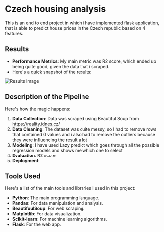 # Czech housing analysis

This is an end to end project in which i have implemented flask application, that is able to predict house prices in the Czech republic based on 4 features.

## Results
- **Performance Metrics**: My main metric was R2 score, which ended up being quite good, given the data that i scraped.
- Here's a quick snapshot of the results:

![Results Image](path_to_results_image)

## Description of the Pipeline
Here's how the magic happens:

1. **Data Collection**: Data was scraped using Beautiful Soup from https://reality.idnes.cz/
2. **Data Cleaning**: The dataset was quite messy, so I had to remove rows that contained 0 values and i also had to remove the outliers because they were influencing the result a lot
3. **Modeling**: I have used Lazy predict which goes through all the possible regression models and shows me which one to select
4. **Evaluation**: R2 score
5. **Deployment**: 

## Tools Used
Here's a list of the main tools and libraries I used in this project:

- **Python**: The main programming language.
- **Pandas**: For data manipulation and analysis.
- **BeautifoulSoup**: For web scraping.
- **Matplotlib**: For data visualization.
- **Scikit-learn**: For machine learning algorithms.
- **Flask**: For the web app.
